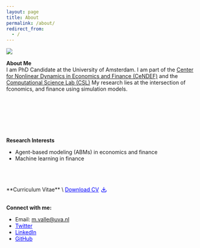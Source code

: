 ```yaml
---
layout: page
title: About
permalink: /about/
redirect_from: 
  - /
---
```


<img src="{{ site.baseurl }}/assets/images/profile2.png" align="left" style="max-width: 40%; height: auto; margin-right: 15px;"/>

<br/>

**About Me** \
I am PhD Candidate at the University of Amsterdam. I am part of the [Center for Nonlinear Dynamics in Economics and Finance (CeNDEF)](https://cendef.uva.nl/) and the [Computational Science Lab (CSL)](https://uva.computationalscience.nl/) 
My research lies at the intersection of fconomics, and finance using simulation models.
<br/>
<br/>
<br/>
<br/>
<br/>
<br/>
<br/>
<br/>
**Research Interests**  
- Agent-based modeling (ABMs) in economics and finance
- Machine learning in finance

<br/>
<br/>
<br/>
**Curriculum Vitae** \
<a href="{{ site.baseurl }}/assets/cv/MatteoValle_CV.pdf" style="color:blue; display:inline-flex; align-items:center;">
  <span style="margin-right:5px;">Download CV</span>
  <svg xmlns="http://www.w3.org/2000/svg" width="16" height="16" viewBox="0 0 24 24" fill="none" stroke="currentColor" stroke-width="2" stroke-linecap="round" stroke-linejoin="round"><path d="M21 15v4a2 2 0 0 1-2 2H5a2 2 0 0 1-2-2v-4"></path><polyline points="7 10 12 15 17 10"></polyline><line x1="12" y1="15" x2="12" y2="3"></line></svg>
</a>

<br/>
<br/>

**Connect with me:**

- <a> Email: [m.valle@uva.nl](mailto:m.valle@uva.nl)</a>
- <a href="https://x.com/mttvalle" style="color:blue;">Twitter</a>
- <a href="https://www.linkedin.com/in/matteovallemv" style="color:blue;">LinkedIn</a>
- <a href="https://github.com/vallematteo" style="color:blue;">GitHub</a>
